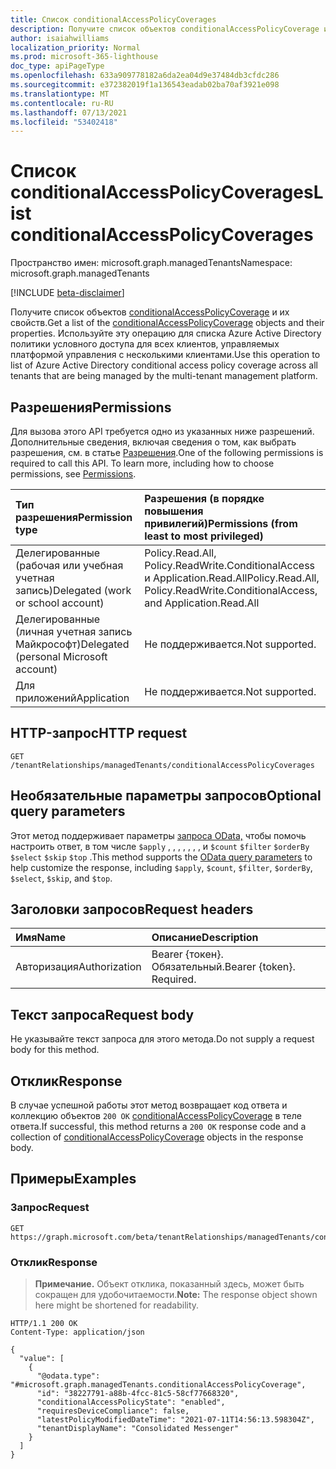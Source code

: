 ```yaml
---
title: Список conditionalAccessPolicyCoverages
description: Получите список объектов conditionalAccessPolicyCoverage и их свойств.
author: isaiahwilliams
localization_priority: Normal
ms.prod: microsoft-365-lighthouse
doc_type: apiPageType
ms.openlocfilehash: 633a909778182a6da2ea04d9e37484db3cfdc286
ms.sourcegitcommit: e372382019f1a136543eadab02ba70af3921e098
ms.translationtype: MT
ms.contentlocale: ru-RU
ms.lasthandoff: 07/13/2021
ms.locfileid: "53402418"
---
```

# <a name="list-conditionalaccesspolicycoverages"></a><span data-ttu-id="03139-103">Список conditionalAccessPolicyCoverages</span><span class="sxs-lookup"><span data-stu-id="03139-103">List conditionalAccessPolicyCoverages</span></span>
<span data-ttu-id="03139-104">Пространство имен: microsoft.graph.managedTenants</span><span class="sxs-lookup"><span data-stu-id="03139-104">Namespace: microsoft.graph.managedTenants</span></span>

[!INCLUDE [beta-disclaimer](../../includes/beta-disclaimer.md)]

<span data-ttu-id="03139-105">Получите список объектов [conditionalAccessPolicyCoverage](../resources/managedtenants-conditionalaccesspolicycoverage.md) и их свойств.</span><span class="sxs-lookup"><span data-stu-id="03139-105">Get a list of the [conditionalAccessPolicyCoverage](../resources/managedtenants-conditionalaccesspolicycoverage.md) objects and their properties.</span></span> <span data-ttu-id="03139-106">Используйте эту операцию для списка Azure Active Directory политики условного доступа для всех клиентов, управляемых платформой управления с несколькими клиентами.</span><span class="sxs-lookup"><span data-stu-id="03139-106">Use this operation to list of Azure Active Directory conditional access policy coverage across all tenants that are being managed by the multi-tenant management platform.</span></span>

## <a name="permissions"></a><span data-ttu-id="03139-107">Разрешения</span><span class="sxs-lookup"><span data-stu-id="03139-107">Permissions</span></span>
<span data-ttu-id="03139-p102">Для вызова этого API требуется одно из указанных ниже разрешений. Дополнительные сведения, включая сведения о том, как выбрать разрешения, см. в статье [Разрешения](/graph/permissions-reference).</span><span class="sxs-lookup"><span data-stu-id="03139-p102">One of the following permissions is required to call this API. To learn more, including how to choose permissions, see [Permissions](/graph/permissions-reference).</span></span>

|<span data-ttu-id="03139-110">Тип разрешения</span><span class="sxs-lookup"><span data-stu-id="03139-110">Permission type</span></span>|<span data-ttu-id="03139-111">Разрешения (в порядке повышения привилегий)</span><span class="sxs-lookup"><span data-stu-id="03139-111">Permissions (from least to most privileged)</span></span>|
|:---|:---|
|<span data-ttu-id="03139-112">Делегированные (рабочая или учебная учетная запись)</span><span class="sxs-lookup"><span data-stu-id="03139-112">Delegated (work or school account)</span></span>|<span data-ttu-id="03139-113">Policy.Read.All, Policy.ReadWrite.ConditionalAccess и Application.Read.All</span><span class="sxs-lookup"><span data-stu-id="03139-113">Policy.Read.All, Policy.ReadWrite.ConditionalAccess, and Application.Read.All</span></span>|
|<span data-ttu-id="03139-114">Делегированные (личная учетная запись Майкрософт)</span><span class="sxs-lookup"><span data-stu-id="03139-114">Delegated (personal Microsoft account)</span></span>|<span data-ttu-id="03139-115">Не поддерживается.</span><span class="sxs-lookup"><span data-stu-id="03139-115">Not supported.</span></span>|
|<span data-ttu-id="03139-116">Для приложений</span><span class="sxs-lookup"><span data-stu-id="03139-116">Application</span></span>|<span data-ttu-id="03139-117">Не поддерживается.</span><span class="sxs-lookup"><span data-stu-id="03139-117">Not supported.</span></span>|

## <a name="http-request"></a><span data-ttu-id="03139-118">HTTP-запрос</span><span class="sxs-lookup"><span data-stu-id="03139-118">HTTP request</span></span>

<!-- {
  "blockType": "ignored"
}
-->
``` http
GET /tenantRelationships/managedTenants/conditionalAccessPolicyCoverages
```

## <a name="optional-query-parameters"></a><span data-ttu-id="03139-119">Необязательные параметры запросов</span><span class="sxs-lookup"><span data-stu-id="03139-119">Optional query parameters</span></span>
<span data-ttu-id="03139-120">Этот метод поддерживает параметры [запроса OData,](/graph/query-parameters) чтобы помочь настроить ответ, в том числе `$apply` , , , , , , , и `$count` `$filter` `$orderBy` `$select` `$skip` `$top` .</span><span class="sxs-lookup"><span data-stu-id="03139-120">This method supports the [OData query parameters](/graph/query-parameters) to help customize the response, including `$apply`, `$count`, `$filter`, `$orderBy`, `$select`, `$skip`, and `$top`.</span></span>

## <a name="request-headers"></a><span data-ttu-id="03139-121">Заголовки запросов</span><span class="sxs-lookup"><span data-stu-id="03139-121">Request headers</span></span>
|<span data-ttu-id="03139-122">Имя</span><span class="sxs-lookup"><span data-stu-id="03139-122">Name</span></span>|<span data-ttu-id="03139-123">Описание</span><span class="sxs-lookup"><span data-stu-id="03139-123">Description</span></span>|
|:---|:---|
|<span data-ttu-id="03139-124">Авторизация</span><span class="sxs-lookup"><span data-stu-id="03139-124">Authorization</span></span>|<span data-ttu-id="03139-p103">Bearer {токен}. Обязательный.</span><span class="sxs-lookup"><span data-stu-id="03139-p103">Bearer {token}. Required.</span></span>|

## <a name="request-body"></a><span data-ttu-id="03139-127">Текст запроса</span><span class="sxs-lookup"><span data-stu-id="03139-127">Request body</span></span>
<span data-ttu-id="03139-128">Не указывайте текст запроса для этого метода.</span><span class="sxs-lookup"><span data-stu-id="03139-128">Do not supply a request body for this method.</span></span>

## <a name="response"></a><span data-ttu-id="03139-129">Отклик</span><span class="sxs-lookup"><span data-stu-id="03139-129">Response</span></span>

<span data-ttu-id="03139-130">В случае успешной работы этот метод возвращает код ответа и коллекцию объектов `200 OK` [conditionalAccessPolicyCoverage](../resources/managedtenants-conditionalaccesspolicycoverage.md) в теле ответа.</span><span class="sxs-lookup"><span data-stu-id="03139-130">If successful, this method returns a `200 OK` response code and a collection of [conditionalAccessPolicyCoverage](../resources/managedtenants-conditionalaccesspolicycoverage.md) objects in the response body.</span></span>

## <a name="examples"></a><span data-ttu-id="03139-131">Примеры</span><span class="sxs-lookup"><span data-stu-id="03139-131">Examples</span></span>

### <a name="request"></a><span data-ttu-id="03139-132">Запрос</span><span class="sxs-lookup"><span data-stu-id="03139-132">Request</span></span>
<!-- {
  "blockType": "request",
  "name": "list_conditionalaccesspolicycoverage"
}
-->
``` http
GET https://graph.microsoft.com/beta/tenantRelationships/managedTenants/conditionalAccessPolicyCoverages
```


### <a name="response"></a><span data-ttu-id="03139-133">Отклик</span><span class="sxs-lookup"><span data-stu-id="03139-133">Response</span></span>
><span data-ttu-id="03139-134">**Примечание.** Объект отклика, показанный здесь, может быть сокращен для удобочитаемости.</span><span class="sxs-lookup"><span data-stu-id="03139-134">**Note:** The response object shown here might be shortened for readability.</span></span>
<!-- {
  "blockType": "response",
  "truncated": true,
  "@odata.type": "Collection(microsoft.graph.managedTenants.conditionalAccessPolicyCoverage)"
}
-->
``` http
HTTP/1.1 200 OK
Content-Type: application/json

{
  "value": [
    {
      "@odata.type": "#microsoft.graph.managedTenants.conditionalAccessPolicyCoverage",
      "id": "38227791-a88b-4fcc-81c5-58cf77668320",
      "conditionalAccessPolicyState": "enabled",
      "requiresDeviceCompliance": false,
      "latestPolicyModifiedDateTime": "2021-07-11T14:56:13.598304Z",
      "tenantDisplayName": "Consolidated Messenger"
    }
  ]
}
```
